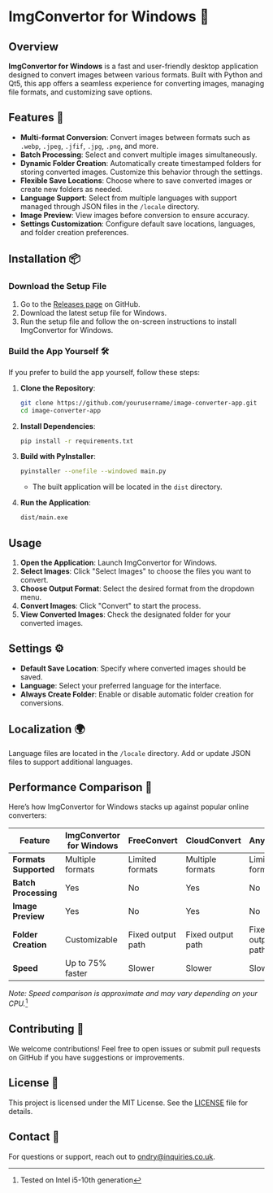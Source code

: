 # ImgConvertor for Windows 🌟

## Overview

**ImgConvertor for Windows** is a fast and user-friendly desktop application designed to convert images between various formats. Built with Python and Qt5, this app offers a seamless experience for converting images, managing file formats, and customizing save options.

## Features 🚀

- **Multi-format Conversion**: Convert images between formats such as `.webp`, `.jpeg`, `.jfif`, `.jpg`, `.png`, and more.
- **Batch Processing**: Select and convert multiple images simultaneously.
- **Dynamic Folder Creation**: Automatically create timestamped folders for storing converted images. Customize this behavior through the settings.
- **Flexible Save Locations**: Choose where to save converted images or create new folders as needed.
- **Language Support**: Select from multiple languages with support managed through JSON files in the `/locale` directory.
- **Image Preview**: View images before conversion to ensure accuracy.
- **Settings Customization**: Configure default save locations, languages, and folder creation preferences.

## Installation 📦

### Download the Setup File

1. Go to the [Releases page](https://github.com/Ondry4K/ImgConvertor/releases) on GitHub.
2. Download the latest setup file for Windows.
3. Run the setup file and follow the on-screen instructions to install ImgConvertor for Windows.

### Build the App Yourself 🛠️

If you prefer to build the app yourself, follow these steps:

1. **Clone the Repository**:
   ```bash
   git clone https://github.com/yourusername/image-converter-app.git
   cd image-converter-app
   ```

2. **Install Dependencies**:
   ```bash
   pip install -r requirements.txt
   ```

3. **Build with PyInstaller**:
   ```bash
   pyinstaller --onefile --windowed main.py
   ```
   - The built application will be located in the `dist` directory.

4. **Run the Application**:
   ```bash
   dist/main.exe
   ```

## Usage

1. **Open the Application**: Launch ImgConvertor for Windows.
2. **Select Images**: Click "Select Images" to choose the files you want to convert.
3. **Choose Output Format**: Select the desired format from the dropdown menu.
4. **Convert Images**: Click "Convert" to start the process.
5. **View Converted Images**: Check the designated folder for your converted images.

## Settings ⚙️

- **Default Save Location**: Specify where converted images should be saved.
- **Language**: Select your preferred language for the interface.
- **Always Create Folder**: Enable or disable automatic folder creation for conversions.

## Localization 🌍

Language files are located in the `/locale` directory. Add or update JSON files to support additional languages.

## Performance Comparison 🚀

Here’s how ImgConvertor for Windows stacks up against popular online converters:

| Feature              | ImgConvertor for Windows | FreeConvert | CloudConvert | AnyConv |
|----------------------|---------------------------|---------------------|---------------------|---------------------|
| **Formats Supported**| Multiple formats          | Limited formats     | Multiple formats    | Limited formats     |
| **Batch Processing** | Yes                       | No                  | Yes                 | No                  |
| **Image Preview**    | Yes                       | No                  | Yes                 | No                  |
| **Folder Creation**  | Customizable              | Fixed output path   | Fixed output path   | Fixed output path   |
| **Speed**            | Up to 75% faster           | Slower              | Slower              | Slower              |

*Note: Speed comparison is approximate and may vary depending on your CPU.*[^1]

## Contributing 🤝

We welcome contributions! Feel free to open issues or submit pull requests on GitHub if you have suggestions or improvements.

## License 📜

This project is licensed under the MIT License. See the [LICENSE](LICENSE) file for details.

## Contact 📧

For questions or support, reach out to [ondry@inquiries.co.uk](mailto:ondrygfx@gmail.com).

[^1]: Tested on Intel i5-10th generation
